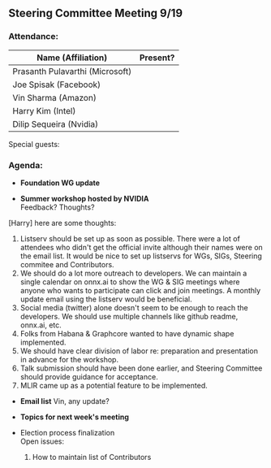 ## Steering Committee Meeting 9/19

### Attendance:

| Name (Affiliation) | Present? |
| ------------------------------- | --- |
| Prasanth Pulavarthi (Microsoft) |  |
| Joe Spisak (Facebook)           |  |
| Vin Sharma (Amazon)             |  | 
| Harry Kim (Intel)               |  |
| Dilip Sequeira (Nvidia)         |  |

Special guests:

### Agenda:
* **Foundation WG update**

* **Summer workshop hosted by NVIDIA**  
Feedback? Thoughts?

[Harry] here are some thoughts: 
1) Listserv should be set up as soon as possible. There were a lot of attendees who didn't get the official invite although their names were on the email list. It would be nice to set up listservs for WGs, SIGs, Steering commitee and Contributors. 
2) We should do a lot more outreach to developers. We can maintain a single calendar on onnx.ai to show the WG & SIG meetings where anyone who wants to participate can click and join meetings. A monthly update email using the listserv would be beneficial.
3) Social media (twitter) alone doesn't seem to be enough to reach the developers. We should use multiple channels like github readme, onnx.ai, etc.
4) Folks from Habana & Graphcore wanted to have dynamic shape implemented.
5) We should have clear division of labor re: preparation and presentation in advance for the workshop. 
6) Talk submission should have been done earlier, and Steering Committee should provide guidance for acceptance. 
7) MLIR came up as a potential feature to be implemented. 

* **Email list**
Vin, any update?

* **Topics for next week's meeting**  
* Election process finalization  
  Open issues:  
  1) How to maintain list of Contributors
